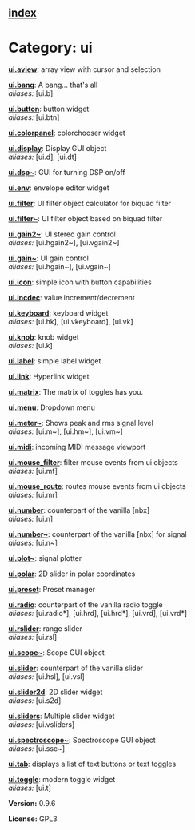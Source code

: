 [index](index.html) 
---

# Category: ui




[**ui.aview**](ui.aview.html): array view with cursor and selection 

[**ui.bang**](ui.bang.html): A bang... that&#39;s all <br>
_aliases:_ \[ui.b\]


[**ui.button**](ui.button.html): button widget <br>
_aliases:_ \[ui.btn\]


[**ui.colorpanel**](ui.colorpanel.html): colorchooser widget 

[**ui.display**](ui.display.html): Display GUI object <br>
_aliases:_ \[ui.d\], \[ui.dt\]


[**ui.dsp\~**](ui.dsp~.html): GUI for turning DSP on/off 

[**ui.env**](ui.env.html): envelope editor widget 

[**ui.filter**](ui.filter.html): UI filter object calculator for biquad filter 

[**ui.filter\~**](ui.filter~.html): UI filter object based on biquad filter 

[**ui.gain2\~**](ui.gain2~.html): UI stereo gain control <br>
_aliases:_ \[ui.hgain2\~\], \[ui.vgain2\~\]


[**ui.gain\~**](ui.gain~.html): UI gain control <br>
_aliases:_ \[ui.hgain\~\], \[ui.vgain\~\]


[**ui.icon**](ui.icon.html): simple icon with button capabilities 

[**ui.incdec**](ui.incdec.html): value increment/decrement 

[**ui.keyboard**](ui.keyboard.html): keyboard widget <br>
_aliases:_ \[ui.hk\], \[ui.vkeyboard\], \[ui.vk\]


[**ui.knob**](ui.knob.html): knob widget <br>
_aliases:_ \[ui.k\]


[**ui.label**](ui.label.html): simple label widget 

[**ui.link**](ui.link.html): Hyperlink widget 

[**ui.matrix**](ui.matrix.html): The matrix of toggles has you. 

[**ui.menu**](ui.menu.html): Dropdown menu 

[**ui.meter\~**](ui.meter~.html): Shows peak and rms signal level <br>
_aliases:_ \[ui.m\~\], \[ui.hm\~\], \[ui.vm\~\]


[**ui.midi**](ui.midi.html): incoming MIDI message viewport 

[**ui.mouse_filter**](ui.mouse_filter.html): filter mouse events from ui objects <br>
_aliases:_ \[ui.mf\]


[**ui.mouse_route**](ui.mouse_route.html): routes mouse events from ui objects <br>
_aliases:_ \[ui.mr\]


[**ui.number**](ui.number.html): counterpart of the vanilla [nbx] <br>
_aliases:_ \[ui.n\]


[**ui.number\~**](ui.number~.html): counterpart of the vanilla [nbx] for signal <br>
_aliases:_ \[ui.n\~\]


[**ui.plot\~**](ui.plot~.html): signal plotter 

[**ui.polar**](ui.polar.html): 2D slider in polar coordinates 

[**ui.preset**](ui.preset.html): Preset manager 

[**ui.radio**](ui.radio.html): counterpart of the vanilla radio toggle <br>
_aliases:_ \[ui.radio*\], \[ui.hrd\], \[ui.hrd*\], \[ui.vrd\], \[ui.vrd*\]


[**ui.rslider**](ui.rslider.html): range slider <br>
_aliases:_ \[ui.rsl\]


[**ui.scope\~**](ui.scope~.html): Scope GUI object 

[**ui.slider**](ui.slider.html): counterpart of the vanilla slider <br>
_aliases:_ \[ui.hsl\], \[ui.vsl\]


[**ui.slider2d**](ui.slider2d.html): 2D slider widget <br>
_aliases:_ \[ui.s2d\]


[**ui.sliders**](ui.sliders.html): Multiple slider widget <br>
_aliases:_ \[ui.vsliders\]


[**ui.spectroscope\~**](ui.spectroscope~.html): Spectroscope GUI object <br>
_aliases:_ \[ui.ssc\~\]


[**ui.tab**](ui.tab.html): displays a list of text buttons or text toggles 

[**ui.toggle**](ui.toggle.html): modern toggle widget <br>
_aliases:_ \[ui.t\]



**Version:** 0.9.6

**License:** GPL3

